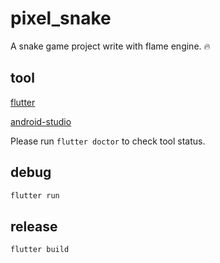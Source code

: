 # pixel_snake

A snake game project write with flame engine. 🔥

## tool

[flutter](https://flutter.dev/)

[android-studio](https://developer.android.com/studio/)

Please run `flutter doctor` to check tool status.

## debug

```sh
flutter run
```

## release

```sh
flutter build
```
